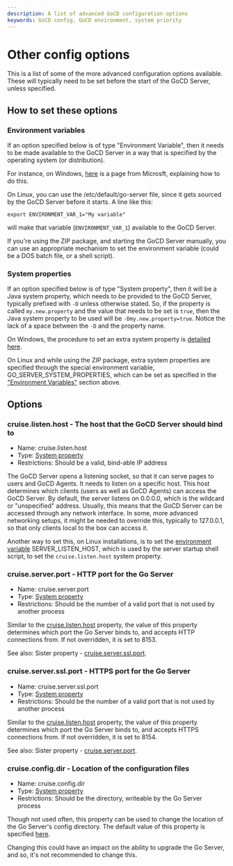 ```yaml
---
description: A list of advanced GoCD configuration options
keywords: GoCD config, GoCD environment, system priority
---
```


# Other config options

This is a list of some of the more advanced configuration options available.
These will typically need to be set before the start of the GoCD Server, unless
specified.

## How to set these options

### Environment variables

If an option specified below is of type "Environment Variable", then it needs to
be made available to the GoCD Server in a way that is specified by the operating
system (or distribution).

For instance, on Windows,
[here](https://msdn.microsoft.com/en-us/library/bb726962.aspx) is a page from
Microsft, explaining how to do this.

On Linux, you can use the /etc/default/go-server file, since it gets sourced by
the GoCD Server before it starts. A line like this:

``` export ENVIRONMENT_VAR_1="My variable" ```

will make that variable (```ENVIRONMENT_VAR_1```) available to the GoCD Server.

If you're using the ZIP package, and starting the GoCD Server manually, you can
use an appropriate mechanism to set the environment variable (could be a DOS
batch file, or a shell script).

### System properties

If an option specified below is of type "System property", then it will be a
Java system property, which needs to be provided to the GoCD Server, typically
prefixed with ```-D``` unless otherwise stated. So, if the property is called
```my.new.property``` and the value that needs to be set is ```true```, then the
Java system property to be used will be ```-Dmy.new.property=true```. Notice the
lack of a space between the ```-D``` and the property name.

On Windows, the procedure to set an extra system property is [detailed
here](../installation/install/server/windows.html#overriding-default-startup-arguments-and-environment).

On Linux and while using the ZIP package, extra system properties are specified
through the special environment variable, GO_SERVER_SYSTEM_PROPERTIES, which can
be set as specified in the ["Environment Variables"](#environment-variables)
section above.


## Options

<a name='cruise.listen.host'></a>
### cruise.listen.host - The host that the GoCD Server should bind to

- Name: cruise.listen.host
- Type: [System property](#system-properties)
- Restrictions: Should be a valid, bind-able IP address

The GoCD Server opens a listening socket, so that it can serve pages to users and
GoCD Agents. It needs to listen on a specific host. This host determines which
clients (users as well as GoCD Agents) can access the GoCD Server. By default, the
server listens on 0.0.0.0, which is the wildcard or "unspecified" address.
Usually, this means that the GoCD Server can be accessed through any network
interface. In some, more advanced networking setups, it might be needed to
override this, typically to 127.0.0.1, so that only clients local to the box can
access it.

Another way to set this, on Linux installations, is to set the [environment
variable](#environment-variables) SERVER_LISTEN_HOST, which is used by the
server startup shell script, to set the ```cruise.listen.host``` system property.


<a name='cruise.server.port'></a>
### cruise.server.port - HTTP port for the Go Server

- Name: cruise.server.port
- Type: [System property](#system-properties)
- Restrictions: Should be the number of a valid port that is not used by another
  process

Similar to the [cruise.listen.host](#cruise.listen.host) property, the value of
this property determines which port the Go Server binds to, and accepts HTTP
connections from. If not overridden, it is set to 8153.

See also: Sister property - [cruise.server.ssl.port](#cruise.server.ssl.port).


<a name='cruise.server.ssl.port'></a>
### cruise.server.ssl.port - HTTPS port for the Go Server

- Name: cruise.server.ssl.port
- Type: [System property](#system-properties)
- Restrictions: Should be the number of a valid port that is not used by another
  process

Similar to the [cruise.listen.host](#cruise.listen.host) property, the value of
this property determines which port the Go Server binds to, and accepts HTTPS
connections from. If not overridden, it is set to 8154.

See also: Sister property - [cruise.server.port](#cruise.server.port).


<a name='cruise.config.dir'></a>
### cruise.config.dir - Location of the configuration files

- Name: cruise.config.dir
- Type: [System property](#system-properties)
- Restrictions: Should be the directory, writeable by the Go Server process

Though not used often, this property can be used to change the location of the
Go Server's config directory. The default value of this property is specified
[here](../installation/installing_go_server.html#location-of-files-after-installation-of-go-server).

Changing this could have an impact on the ability to upgrade the Go Server, and
so, it's not recommended to change this.
